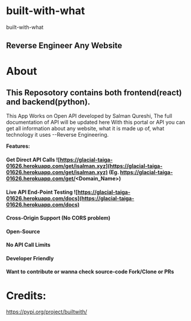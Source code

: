 # built-with-what
built-with-what
## Reverse Engineer Any Website 
# About
## This Reposotory contains both frontend(react) and backend(python).
This App Works on Open API developed by Salman Qureshi, The full documentation of API will be updated here
With this portal or API you can get all information about any website, what it is made up of, what technology it uses --Reverse Engineering.

**Features:**
#### Get Direct API Calls ![https://glacial-taiga-01626.herokuapp.com/get/isalman.xyz](https://glacial-taiga-01626.herokuapp.com/get/isalman.xyz) (Eg. https://glacial-taiga-01626.herokuapp.com/get/<Domain_Name>)
#### Live API End-Point Testing ![https://glacial-taiga-01626.herokuapp.com/docs](https://glacial-taiga-01626.herokuapp.com/docs)
#### Cross-Origin Support (No CORS problem)
#### Open-Source
#### No API Call Limits
#### Developer Friendly
#### Want to contribute or wanna check source-code Fork/Clone or PRs
# Credits:
https://pypi.org/project/builtwith/

